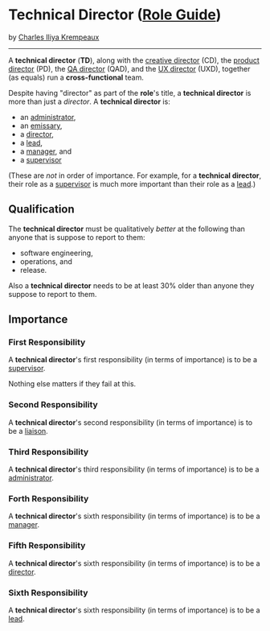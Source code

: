 # Technical Director ([Role Guide](../../README.md))

by [Charles Iliya Krempeaux](http://changelog.ca/)

---

A **technical director** (**TD**), along with
the [creative director](role/creative_director/README.md) (CD),
the [product director](role/product_director/README.md) (PD),
the [QA director](role/qa_director/README.md) (QAD), and
the [UX director](role/ux_director/README.md) (UXD),
together (as equals) run a **cross-functional** team.

Despite having "director" as part of the **role**'s title, a **technical director** is more than just a _director_.
A **technical director** is:

* an [administrator](../../role/administrator/README.md),
* an [emissary](../../role/emissary/README.md),
* a [director](../../role/director/README.md),
* a [lead](../../role/lead/README.md),
* a [manager](../../role/manager/README.md), and
* a [supervisor](../../role/supervisor/README.md)

(These are _not_ in order of importance. For example, for a **technical director**, their role as a [supervisor](../../role/supervisor/README.md) is much more important than their role as a [lead](../../role/lead/README.md.).)

## Qualification

The **technical director** must be qualitatively _better_ at the following than anyone that is suppose to report to them:

* software engineering,
* operations, and
* release.

Also a **technical director** needs to be at least 30% older than anyone they suppose to report to them.

## Importance

### First Responsibility

A **technical director**'s first responsibility (in terms of importance) is to be a [supervisor](../../role/supervisor/README.md).

Nothing else matters if they fail at this.

### Second Responsibility

A **technical director**'s second responsibility (in terms of importance) is to be a [liaison](../../role/liaison/README.md).

### Third Responsibility

A **technical director**'s third responsibility (in terms of importance) is to be a [administrator](../../role/administrator/README.md).

### Forth Responsibility

A **technical director**'s sixth responsibility (in terms of importance) is to be a [manager](../../role/manager/README.md).

### Fifth Responsibility

A **technical director**'s sixth responsibility (in terms of importance) is to be a [director](../../role/director/README.md).

### Sixth Responsibility

A **technical director**'s sixth responsibility (in terms of importance) is to be a [lead](../../role/lead/README.md).

